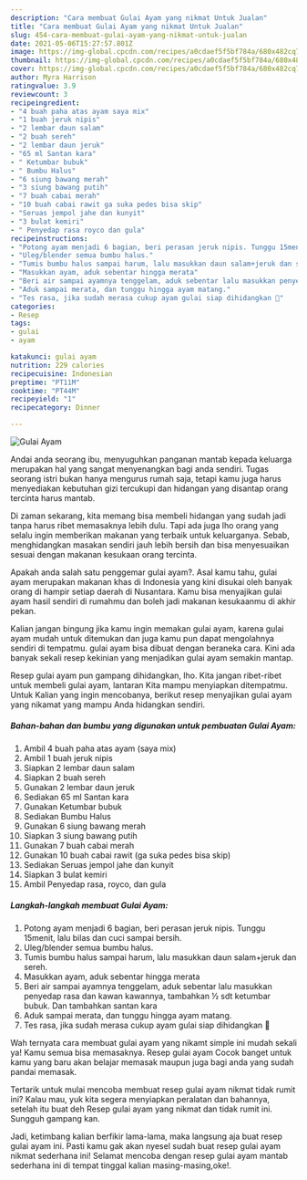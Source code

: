 ```yaml
---
description: "Cara membuat Gulai Ayam yang nikmat Untuk Jualan"
title: "Cara membuat Gulai Ayam yang nikmat Untuk Jualan"
slug: 454-cara-membuat-gulai-ayam-yang-nikmat-untuk-jualan
date: 2021-05-06T15:27:57.801Z
image: https://img-global.cpcdn.com/recipes/a0cdaef5f5bf784a/680x482cq70/gulai-ayam-foto-resep-utama.jpg
thumbnail: https://img-global.cpcdn.com/recipes/a0cdaef5f5bf784a/680x482cq70/gulai-ayam-foto-resep-utama.jpg
cover: https://img-global.cpcdn.com/recipes/a0cdaef5f5bf784a/680x482cq70/gulai-ayam-foto-resep-utama.jpg
author: Myra Harrison
ratingvalue: 3.9
reviewcount: 3
recipeingredient:
- "4 buah paha atas ayam saya mix"
- "1 buah jeruk nipis"
- "2 lembar daun salam"
- "2 buah sereh"
- "2 lembar daun jeruk"
- "65 ml Santan kara"
- " Ketumbar bubuk"
- " Bumbu Halus"
- "6 siung bawang merah"
- "3 siung bawang putih"
- "7 buah cabai merah"
- "10 buah cabai rawit ga suka pedes bisa skip"
- "Seruas jempol jahe dan kunyit"
- "3 bulat kemiri"
- " Penyedap rasa royco dan gula"
recipeinstructions:
- "Potong ayam menjadi 6 bagian, beri perasan jeruk nipis. Tunggu 15menit, lalu bilas dan cuci sampai bersih."
- "Uleg/blender semua bumbu halus."
- "Tumis bumbu halus sampai harum, lalu masukkan daun salam+jeruk dan sereh."
- "Masukkan ayam, aduk sebentar hingga merata"
- "Beri air sampai ayamnya tenggelam, aduk sebentar lalu masukkan penyedap rasa dan kawan kawannya, tambahkan ½ sdt ketumbar bubuk. Dan tambahkan santan kara"
- "Aduk sampai merata, dan tunggu hingga ayam matang."
- "Tes rasa, jika sudah merasa cukup ayam gulai siap dihidangkan 🥰"
categories:
- Resep
tags:
- gulai
- ayam

katakunci: gulai ayam 
nutrition: 229 calories
recipecuisine: Indonesian
preptime: "PT11M"
cooktime: "PT44M"
recipeyield: "1"
recipecategory: Dinner

---
```



![Gulai Ayam](https://img-global.cpcdn.com/recipes/a0cdaef5f5bf784a/680x482cq70/gulai-ayam-foto-resep-utama.jpg)

Andai anda seorang ibu, menyuguhkan panganan mantab kepada keluarga merupakan hal yang sangat menyenangkan bagi anda sendiri. Tugas seorang istri bukan hanya mengurus rumah saja, tetapi kamu juga harus menyediakan kebutuhan gizi tercukupi dan hidangan yang disantap orang tercinta harus mantab.

Di zaman  sekarang, kita memang bisa membeli hidangan yang sudah jadi tanpa harus ribet memasaknya lebih dulu. Tapi ada juga lho orang yang selalu ingin memberikan makanan yang terbaik untuk keluarganya. Sebab, menghidangkan masakan sendiri jauh lebih bersih dan bisa menyesuaikan sesuai dengan makanan kesukaan orang tercinta. 



Apakah anda salah satu penggemar gulai ayam?. Asal kamu tahu, gulai ayam merupakan makanan khas di Indonesia yang kini disukai oleh banyak orang di hampir setiap daerah di Nusantara. Kamu bisa menyajikan gulai ayam hasil sendiri di rumahmu dan boleh jadi makanan kesukaanmu di akhir pekan.

Kalian jangan bingung jika kamu ingin memakan gulai ayam, karena gulai ayam mudah untuk ditemukan dan juga kamu pun dapat mengolahnya sendiri di tempatmu. gulai ayam bisa dibuat dengan beraneka cara. Kini ada banyak sekali resep kekinian yang menjadikan gulai ayam semakin mantap.

Resep gulai ayam pun gampang dihidangkan, lho. Kita jangan ribet-ribet untuk membeli gulai ayam, lantaran Kita mampu menyiapkan ditempatmu. Untuk Kalian yang ingin mencobanya, berikut resep menyajikan gulai ayam yang nikamat yang mampu Anda hidangkan sendiri.

<!--inarticleads1-->

##### Bahan-bahan dan bumbu yang digunakan untuk pembuatan Gulai Ayam:

1. Ambil 4 buah paha atas ayam (saya mix)
1. Ambil 1 buah jeruk nipis
1. Siapkan 2 lembar daun salam
1. Siapkan 2 buah sereh
1. Gunakan 2 lembar daun jeruk
1. Sediakan 65 ml Santan kara
1. Gunakan  Ketumbar bubuk
1. Sediakan  Bumbu Halus
1. Gunakan 6 siung bawang merah
1. Siapkan 3 siung bawang putih
1. Gunakan 7 buah cabai merah
1. Gunakan 10 buah cabai rawit (ga suka pedes bisa skip)
1. Sediakan Seruas jempol jahe dan kunyit
1. Siapkan 3 bulat kemiri
1. Ambil  Penyedap rasa, royco, dan gula




<!--inarticleads2-->

##### Langkah-langkah membuat Gulai Ayam:

1. Potong ayam menjadi 6 bagian, beri perasan jeruk nipis. Tunggu 15menit, lalu bilas dan cuci sampai bersih.
1. Uleg/blender semua bumbu halus.
1. Tumis bumbu halus sampai harum, lalu masukkan daun salam+jeruk dan sereh.
1. Masukkan ayam, aduk sebentar hingga merata
1. Beri air sampai ayamnya tenggelam, aduk sebentar lalu masukkan penyedap rasa dan kawan kawannya, tambahkan ½ sdt ketumbar bubuk. Dan tambahkan santan kara
1. Aduk sampai merata, dan tunggu hingga ayam matang.
1. Tes rasa, jika sudah merasa cukup ayam gulai siap dihidangkan 🥰




Wah ternyata cara membuat gulai ayam yang nikamt simple ini mudah sekali ya! Kamu semua bisa memasaknya. Resep gulai ayam Cocok banget untuk kamu yang baru akan belajar memasak maupun juga bagi anda yang sudah pandai memasak.

Tertarik untuk mulai mencoba membuat resep gulai ayam nikmat tidak rumit ini? Kalau mau, yuk kita segera menyiapkan peralatan dan bahannya, setelah itu buat deh Resep gulai ayam yang nikmat dan tidak rumit ini. Sungguh gampang kan. 

Jadi, ketimbang kalian berfikir lama-lama, maka langsung aja buat resep gulai ayam ini. Pasti kamu gak akan nyesel sudah buat resep gulai ayam nikmat sederhana ini! Selamat mencoba dengan resep gulai ayam mantab sederhana ini di tempat tinggal kalian masing-masing,oke!.


